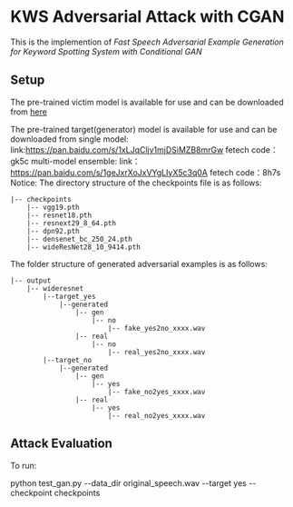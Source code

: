 KWS Adversarial Attack with CGAN
================================

This is the implemention of *Fast Speech Adversarial Example Generation for Keyword Spotting System with Conditional GAN* 

Setup
--------------------------
   The pre-trained victim model is available for use and can be downloaded from [here](https://drive.google.com/drive/folders/1b_CpcS6Yf3dpcDYKqIt1WSSr2y3B-gI9?usp=sharing)
    
   The pre-trained target(generator) model is available for use and can be downloaded from
   single model: link:https://pan.baidu.com/s/1xLJqCljv1mjDSiMZB8mrGw  fetech code：gk5c 
   multi-model ensemble: link：https://pan.baidu.com/s/1geJxrXoJxVYgLIyX5c3q0A  fetech code：8h7s 
   Notice: The directory structure of the checkpoints file is as follows: 

    |-- checkpoints
        |-- vgg19.pth	
        |-- resnet18.pth
        |-- resnext29_8_64.pth
        |-- dpn92.pth
        |-- densenet_bc_250_24.pth
        |-- wideResNet28_10_9414.pth

The folder structure of generated adversarial examples is as follows:

```
|-- output
    |-- wideresnet
    	|--target_yes
    		|--generated
    			|-- gen
	    			|-- no
    					|-- fake_yes2no_xxxx.wav
    			|-- real
    				|-- no
    					|-- real_yes2no_xxxx.wav
    	|--target_no
    		|--generated
    			|-- gen
    				|-- yes
    					|-- fake_no2yes_xxxx.wav
    			|-- real
				    |-- yes
    					|-- real_no2yes_xxxx.wav
```



Attack Evaluation
--------------------------

To run:

  python test_gan.py --data_dir original_speech.wav  --target yes --checkpoint checkpoints
